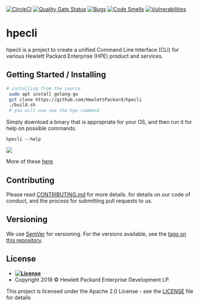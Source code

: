 [![CircleCI](https://circleci.com/gh/HewlettPackard/hpecli.svg?style=shield)](https://circleci.com/gh/HewlettPackard/hpecli)
[![Quality Gate Status](https://sonarcloud.io/api/project_badges/measure?project=HewlettPackard_hpecli&metric=alert_status)](https://sonarcloud.io/dashboard?id=HewlettPackard_hpecli)
[![Bugs](https://sonarcloud.io/api/project_badges/measure?project=HewlettPackard_hpecli&metric=bugs)](https://sonarcloud.io/dashboard?id=HewlettPackard_hpecli)
[![Code Smells](https://sonarcloud.io/api/project_badges/measure?project=HewlettPackard_hpecli&metric=code_smells)](https://sonarcloud.io/dashboard?id=HewlettPackard_hpecli)
[![Vulnerabilities](https://sonarcloud.io/api/project_badges/measure?project=HewlettPackard_hpecli&metric=vulnerabilities)](https://sonarcloud.io/dashboard?id=HewlettPackard_hpecli)


# hpecli

hpecli is a project to create a unified Command Line Interface (CLI) for various Hewlett Packard Enterprise (HPE) product and services.

## Getting Started / Installing

```bash
# installing from the source
 sudo apt install golang-go
 git clone https://github.com/HewlettPackard/hpecli
 ./build.sh
 # you will now see the hpe command
```


Simply download a binary that is appropriate for your OS, and then run it for help on possible commands.

```
hpecli --help
```

<img src="./site/hpecli-version-new.gif" align="center">

More of these [here](./site/demo.md)


## Contributing

Please read [CONTRIBUTING.md](CONTRIBUTING.md) for more details. for details on our code of conduct, and the process for submitting pull requests to us.

## Versioning

We use [SemVer](http://semver.org/) for versioning. For the versions available, see the [tags on this repository](https://github.com/orgs/HewlettPackard/hpecli/tags). 


## License



- **[![License](https://img.shields.io/badge/apache-2.0-blue?style=flat-square)](https://opensource.org/licenses/Apache-2.0)**
- Copyright 2019 © Hewlett Packard Enterprise Development LP.

This project is licensed under the Apache 2.0 License - see the [LICENSE](LICENSE) file for details
